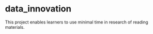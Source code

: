 # data_innovation
This project enables learners to use minimal time in research of reading materials.
